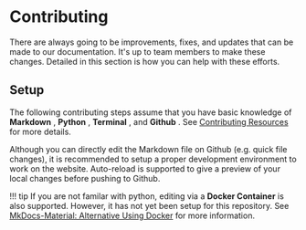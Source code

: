 # Contributing

There are always going to be improvements, fixes, and updates that can be made to our documentation. It's up to team members to make these changes. Detailed in this section is how you can help with these efforts.

## Setup

The following contributing steps assume that you have basic knowledge of **Markdown** , **Python** , **Terminal** , and **Github** . See [Contributing Resources](contresources.md) for more details.

Although you can directly edit the Markdown file on Github (e.g. quick file changes), it is recommended to setup a proper development environment to work on the website. Auto-reload is supported to give a preview of your local changes before pushing to Github.

!!! tip
	If you are not familar with python, editing via a **Docker Container** is also supported. However, it has not yet been setup for this repository. See [MkDocs-Material: Alternative Using Docker](https://squidfunk.github.io/mkdocs-material/getting-started/#alternative-using-docker) for more information. 